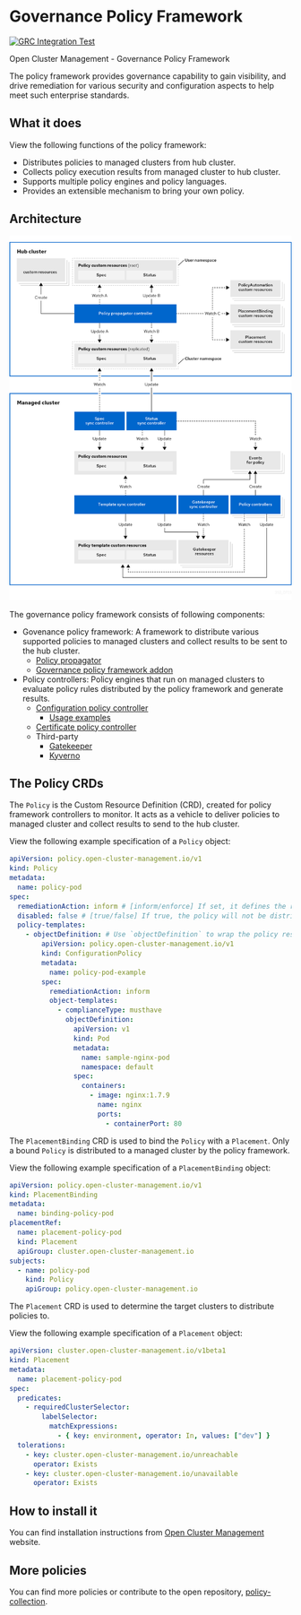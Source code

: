 [comment]: # " Copyright Contributors to the Open Cluster Management project "

# Governance Policy Framework

[![GRC Integration Test](https://github.com/stolostron/governance-policy-framework/actions/workflows/integration.yml/badge.svg)](https://github.com/stolostron/governance-policy-framework/actions/workflows/integration.yml)

Open Cluster Management - Governance Policy Framework

The policy framework provides governance capability to gain visibility, and drive remediation for
various security and configuration aspects to help meet such enterprise standards.

## What it does

View the following functions of the policy framework:

- Distributes policies to managed clusters from hub cluster.
- Collects policy execution results from managed cluster to hub cluster.
- Supports multiple policy engines and policy languages.
- Provides an extensible mechanism to bring your own policy.

## Architecture

![architecture](images/policy-framework-architecture-diagram.png)

The governance policy framework consists of following components:

- Govenance policy framework: A framework to distribute various supported policies to managed
  clusters and collect results to be sent to the hub cluster.
  - [Policy propagator](https://github.com/stolostron/governance-policy-propagator)
  - [Governance policy framework addon](https://github.com/stolostron/governance-policy-framework-addon)
- Policy controllers: Policy engines that run on managed clusters to evaluate policy rules
  distributed by the policy framework and generate results.
  - [Configuration policy controller](https://github.com/stolostron/config-policy-controller)
    - [Usage examples](./doc/configuration-policy/README.md)
  - [Certificate policy controller](https://github.com/stolostron/cert-policy-controller)
  - Third-party
    - [Gatekeeper](https://github.com/open-policy-agent/gatekeeper)
    - [Kyverno](https://github.com/kyverno/kyverno/)

## The Policy CRDs

The `Policy` is the Custom Resource Definition (CRD), created for policy framework controllers to
monitor. It acts as a vehicle to deliver policies to managed cluster and collect results to send to
the hub cluster.

View the following example specification of a `Policy` object:

```yaml
apiVersion: policy.open-cluster-management.io/v1
kind: Policy
metadata:
  name: policy-pod
spec:
  remediationAction: inform # [inform/enforce] If set, it defines the remediationAction globally.
  disabled: false # [true/false] If true, the policy will not be distributed to the managed cluster.
  policy-templates:
    - objectDefinition: # Use `objectDefinition` to wrap the policy resource to be distributed to the managed cluster
        apiVersion: policy.open-cluster-management.io/v1
        kind: ConfigurationPolicy
        metadata:
          name: policy-pod-example
        spec:
          remediationAction: inform
          object-templates:
            - complianceType: musthave
              objectDefinition:
                apiVersion: v1
                kind: Pod
                metadata:
                  name: sample-nginx-pod
                  namespace: default
                spec:
                  containers:
                    - image: nginx:1.7.9
                      name: nginx
                      ports:
                        - containerPort: 80
```

The `PlacementBinding` CRD is used to bind the `Policy` with a `Placement`. Only a bound `Policy` is
distributed to a managed cluster by the policy framework.

View the following example specification of a `PlacementBinding` object:

```yaml
apiVersion: policy.open-cluster-management.io/v1
kind: PlacementBinding
metadata:
  name: binding-policy-pod
placementRef:
  name: placement-policy-pod
  kind: Placement
  apiGroup: cluster.open-cluster-management.io
subjects:
  - name: policy-pod
    kind: Policy
    apiGroup: policy.open-cluster-management.io
```

The `Placement` CRD is used to determine the target clusters to distribute policies to.

View the following example specification of a `Placement` object:

```yaml
apiVersion: cluster.open-cluster-management.io/v1beta1
kind: Placement
metadata:
  name: placement-policy-pod
spec:
  predicates:
    - requiredClusterSelector:
        labelSelector:
          matchExpressions:
            - { key: environment, operator: In, values: ["dev"] }
  tolerations:
    - key: cluster.open-cluster-management.io/unreachable
      operator: Exists
    - key: cluster.open-cluster-management.io/unavailable
      operator: Exists
```

## How to install it

You can find installation instructions from
[Open Cluster Management](https://open-cluster-management.io/) website.

## More policies

You can find more policies or contribute to the open repository,
[policy-collection](https://github.com/stolostron/policy-collection).

<!---
Date: 09/18/2024
-->
